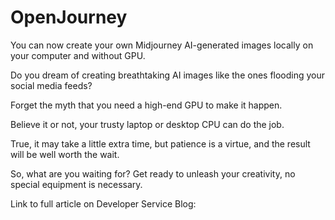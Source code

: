 # OpenJourney
You can now create your own Midjourney AI-generated images locally on your computer and without GPU.

Do you dream of creating breathtaking AI images like the ones flooding your social media feeds? 

Forget the myth that you need a high-end GPU to make it happen. 

Believe it or not, your trusty laptop or desktop CPU can do the job. 

True, it may take a little extra time, but patience is a virtue, and the result will be well worth the wait. 

So, what are you waiting for? Get ready to unleash your creativity, no special equipment is necessary.

Link to full article on Developer Service Blog:
